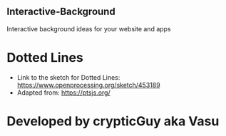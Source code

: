 ## Interactive-Background
Interactive background ideas for your website and apps

# Dotted Lines
- Link to the sketch for Dotted Lines: https://www.openprocessing.org/sketch/453189
- Adapted from: https://ptsjs.org/

# Developed by crypticGuy aka Vasu
